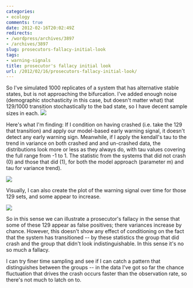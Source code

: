 ```yaml
---
categories:
- ecology
comments: true
date: 2012-02-16T20:02:49Z
redirects:
- /wordpress/archives/3897
- /archives/3897
slug: prosecutors-fallacy-initial-look
tags:
- warning-signals
title: prosecutor's fallacy initial look
url: /2012/02/16/prosecutors-fallacy-initial-look/
---
```


So I've simulated 1000 replicates of a system that has alternative stable states, but is not approaching the bifurcation.  I've added enough noise (demographic stochasticity in this case, but doesn't matter what) that 129/1000 transition stochastically to the bad state, so I have decent sample sizes in each. 
![]( http://farm8.staticflickr.com/7182/6889477291_fa7d1c407c_o.png )


Here's what I'm finding: If I condition on having crashed (i.e. take the 129 that transition) and apply our model-based early warning signal, it doesn't detect any early warning sign.  Meanwhile, if I apply the kendall's tau to the trend in variance on both crashed and and un-crashed data, the distributions look more or less as they always do, with tau values covering the full range from -1 to 1.  The statistic from the systems that did not crash (0) and those that did (1), for both the model approach (parameter m) and tau for variance trend).

![]( http://farm8.staticflickr.com/7181/6874544461_d58b73d1e7_o.png )


Visually, I can also create the plot of the warning signal over time for those 129 sets, and some appear to increase.

![]( http://farm8.staticflickr.com/7047/6889462817_089da2e38a_o.png )


So in this sense we can illustrate a prosecutor's fallacy in the sense that some of these 129 appear as false positives; there variances increase by chance.  However, this doesn't show any effect of conditioning on the fact that the system has transitioned -- by these statistics the group that did crash and the group that didn't look indistinguishable.  In this sense it's no so much a fallacy.

I can try finer time sampling and see if I can catch a pattern that distinguishes between the groups -- in the data I've got so far the chance fluctuation that drives the crash occurs faster than the
observation rate, so there's not much to latch on to. 
